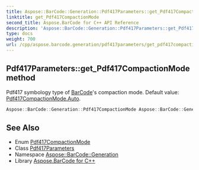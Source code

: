 ```yaml
---
title: Aspose::BarCode::Generation::Pdf417Parameters::get_Pdf417CompactionMode method
linktitle: get_Pdf417CompactionMode
second_title: Aspose.BarCode for C++ API Reference
description: 'Aspose::BarCode::Generation::Pdf417Parameters::get_Pdf417CompactionMode method. Pdf417 symbology type of BarCode''s compaction mode. Default value: Pdf417CompactionMode.Auto in C++.'
type: docs
weight: 700
url: /cpp/aspose.barcode.generation/pdf417parameters/get_pdf417compactionmode/
---
```

## Pdf417Parameters::get_Pdf417CompactionMode method


Pdf417 symbology type of [BarCode](../../../aspose.barcode/)'s compaction mode. Default value: [Pdf417CompactionMode.Auto](../../pdf417compactionmode/).

```cpp
Aspose::BarCode::Generation::Pdf417CompactionMode Aspose::BarCode::Generation::Pdf417Parameters::get_Pdf417CompactionMode() const
```


## See Also

* Enum [Pdf417CompactionMode](../../pdf417compactionmode/)
* Class [Pdf417Parameters](../)
* Namespace [Aspose::BarCode::Generation](../../)
* Library [Aspose.BarCode for C++](../../../)

